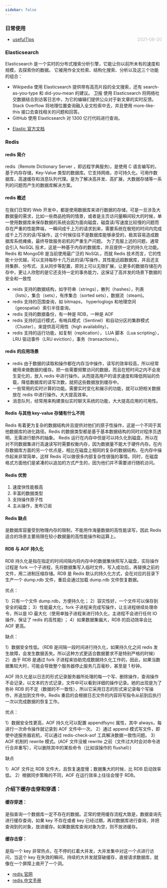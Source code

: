 ```yaml
---
sidebar: false
---
```


### 日常使用

- [usefulTips](./usefulTips) <span style="color:#bbb; float:right">2021-06-20</span>

### Elasticsearch

Elasticsearch 是一个实时的分布式搜索分析引擎，它能让你以前所未有的速度和规模，去探索你的数据。 它被用作全文检索、结构化搜索、分析以及这三个功能的组合：

- Wikipedia 使用 Elasticsearch 提供带有高亮片段的全文搜索，还有 search-as-you-type 和 did-you-mean 的建议。
  卫报 使用 Elasticsearch 将网络社交数据结合到访客日志中，为它的编辑们提供公众对于新文章的实时反馈。
  Stack Overflow 将地理位置查询融入全文检索中去，并且使用 more-like-this 接口去查找相关的问题和回答。
- GitHub 使用 Elasticsearch 对 1300 亿行代码进行查询。

* [Elastic 官方文档](https://www.elastic.co/guide/cn/elasticsearch/guide/current/getting-started.html)

### Redis

#### redis 简介

redis（Remote Dictionary Server ，即远程字典服务)，是使用 C 语言编写的，基于内存存储，Key-Value 类型的数据库。它支持网络，亦可持久化。可用作数据库，高速缓存和消息队列代理。是为了解决高并发、高扩展，大数据存储等一系列的问题而产生的数据库解决方案。

#### redis 概述

在我们日常的 Web 开发中，都是使用数据库来进行数据的存储，可是一旦涉及大数据量的需求，比如一些商品抢购的情景，或者是主页访问量瞬间较大的时候，单一使用数据库来保存数据的系统会因为面向磁盘，磁盘读/写速度比较慢的问题而存在严重的性能弊端，一瞬间成千上万的请求到来，需要系统在极短的时间内完成成千上万次的读/写操作，这个时候往往不是数据库能够承受的，极其容易造成数据库系统瘫痪，最终导致服务宕机的严重生产问题。
为了克服上述的问题，通常会引入 NoSQL 技术，这是一种基于内存的数据库，并且提供一定的持久化功能。
Redis 和 MongoDB 是当前使用最广泛的 NoSQL，而就 Redis 技术而言，它的性能十分优越，可以支持每秒十几万此的读/写操作，其性能远超数据库，并且还支持集群、分布式、主从同步等配置，原则上可以无限扩展，让更多的数据存储在内存中，更让人欣慰的是它还支持一定的事务能力，这保证了高并发的场景下数据的安全和一致性

- reids 支持的数据结构，如字符串（strings），散列（hashes），列表（lists），集合（sets），有序集合（sorted sets），数据流（steam)。
- redis 支持的范围查询，如 bitmaps， hyperloglogs 和地理空间（geospatial）索引半径查询。
- redis 支持的数据备份，有一种是 RDB，一种是 AOF
- redis 支持的运行模式，有哨兵模式（Sentinel）和自动分区的集群模式（Cluster），来提供高可用性（high availability）。
- redis 支持的运行功能，如复制（replication）， LUA 脚本（Lua scripting）， LRU 驱动事件（LRU eviction），事务（transactions）。

#### redis 的应用场景

- redis 由于数据的读取和操作都在内存当中操作，读写的效率较高，所以经常被用来做数据的缓存。把一些需要频繁访问的数据，而且在短时间之内不会发生变化的，放入 redis 中进行操作。从而提高用户的请求速度和降低网站的负载，降低数据库的读写次数，就把这些数据放到缓存中。
- 一些常用的实时计算的功能。需要实时变化和展示的功能，就可以把相关数据放在 redis 中进行操作。大大提高效率。
- 消息队列，经常用来构建类似实时聊天系统的功能，大大提高应用的可用性。

#### Redis 与其他 key-value 存储有什么不同

Redis 有着更为复杂的数据结构并且提供对他们的原子性操作，这是一个不同于其他数据库的进化路径。Redis 的数据类型都是基于基本数据结构的同时对程序员透明，无需进行额外的抽象。
Redis 运行在内存中但是可以持久化到磁盘，所以在对不同数据集进行高速读写时需要权衡内存，因为数据量不能大于硬件内存。在内存数据库方面的另一个优点是，相比在磁盘上相同的复杂的数据结构，在内存中操作起来非常简单，这样 Redis 可以做很多内部复杂性很强的事情。同时，在磁盘格式方面他们是紧凑的以追加的方式产生的，因为他们并不需要进行随机访问。

#### Redis 优势

1. 速度快性能极高
2. 丰富的数据类型
3. 支持操作原子性
4. 主从操作，发布订阅

#### Redis 缺点

是数据库容量受到物理内存的限制，不能用作海量数据的高性能读写，因此 Redis 适合的场景主要局限在较小数据量的高性能操作和运算上。

#### RDB 与 AOF 持久化

RDB 持久化是指在指定的时间间隔内将内存中的数据集快照写入磁盘，实际操作过程是 fork 一个子进程，先将数据集写入临时文件，写入成功后，再替换之前的文件，用二进制压缩存储。RDB 是 Redis 默认的持久化方式，会在对应的目录下生产一个 dump.rdb 文件，重启会通过加载 dump.rdb 文件恢复数据。

优点：

1）只有一个文件 dump.rdb，方便持久化；
2）容灾性好，一个文件可以保存到安全的磁盘；
3）性能最大化，fork 子进程来完成写操作，让主进程继续处理命令，所以是 IO 最大化（使用单独子进程来进行持久化，主进程不会进行任何 IO 操作，保证了 redis 的高性能) ；
4）如果数据集偏大，RDB 的启动效率会比 AOF 更高。

缺点：

1）数据安全性低。（RDB 是间隔一段时间进行持久化，如果持久化之间 redis 发生故障，会发生数据丢失。所以这种方式更适合数据要求不是特别严格的时候）
2）由于 RDB 是通过 fork 子进程来协助完成数据持久化工作的，因此，如果当数据集较大时，可能会导致整个服务器停止服务几百毫秒，甚至是 1 秒钟。

AOF 持久化是以日志的形式记录服务器所处理的每一个写、删除操作，查询操作不会记录，以文本的方式记录，文件中可以看到详细的操作记录。她的出现是为了弥补 RDB 的不足（数据的不一致性），所以它采用日志的形式来记录每个写操作，并追加到文件中。Redis 重启的会根据日志文件的内容将写指令从前到后执行一次以完成数据的恢复工作。

优点：

1）数据安全性更高，AOF 持久化可以配置 appendfsync 属性，其中 always，每进行一次命令操作就记录到 AOF 文件中一次。
2）通过 append 模式写文件，即使中途服务器宕机，可以通过 redis-check-aof 工具解决数据一致性问题。
3）AOF 机制的 rewrite 模式。(AOF 文件没被 rewrite 之前（文件过大时会对命令进行合并重写），可以删除其中的某些命令（比如误操作的 flushall）)

缺点

1）AOF 文件比 RDB 文件大，且恢复速度慢；数据集大的时候，比 RDB 启动效率低。
2）根据同步策略的不同，AOF 在运行效率上往往会慢于 RDB。

### 介绍下缓存击穿和穿透：

#### 缓存穿透：

是指查询一个数据库一定不存在的数据。正常的使用缓存流程大致是，数据查询先进行缓存查询，如果 key 不存在或者 key 已经过期，再对数据库进行查询，并把查询到的对象，放进缓存。如果数据库查询对象为空，则不放进缓存。

#### 缓存击穿：

是指一个 key 非常热点，在不停的扛着大并发，大并发集中对这一个点进行访问，当这个 key 在失效的瞬间，持续的大并发就穿破缓存，直接请求数据库，就像在一个屏障上凿开了一个洞。

- [redis 官网](https://redis.io)
- [redis 中文手册](https://www.lanmper.cn/redis)
